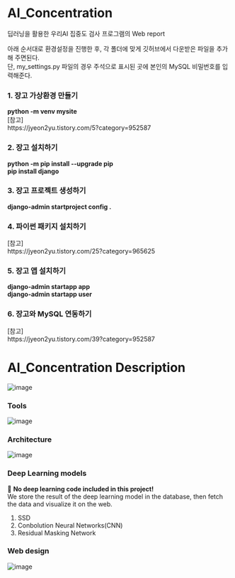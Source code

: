 # AI_Concentration
딥러닝을 활용한 우리AI 집중도 검사 프로그램의 Web report<br>

아래 순서대로 환경설정을 진행한 후, 각 폴더에 맞게 깃허브에서 다운받은 파일을 추가해 주면된다.<br>
단, my_settings.py 파일의 경우 주석으로 표시된 곳에 본인의 MySQL 비밀번호를 입력해준다.

<h3>1. 장고 가상환경 만들기</h3>
<b>python -m venv mysite</b> <br>
[참고]<br>
https://jyeon2yu.tistory.com/5?category=952587

<h3>2. 장고 설치하기</h3>
<b>python -m pip install --upgrade pip <br>
pip install django</b>

<h3>3. 장고 프로젝트 생성하기</h3>
<b>django-admin startproject config . </b><br>

<h3>4. 파이썬 패키지 설치하기</h3>
[참고]<br>
https://jyeon2yu.tistory.com/25?category=965625

<h3>5. 장고 앱 설치하기</h3>
<b>django-admin startapp app <br>
django-admin startapp user</b>

<h3>6. 장고와 MySQL 연동하기</h3>
[참고] <br>
https://jyeon2yu.tistory.com/39?category=952587

# AI_Concentration Description
![image](https://user-images.githubusercontent.com/45540117/140092656-d896666a-ae94-4282-8a4b-6d157d99d4b9.png)

<h3>Tools</h3>

![image](https://user-images.githubusercontent.com/45540117/140093012-ce0bb3ce-7ab7-4c0d-97be-e9bf0ecbbe79.png)


<h3>Architecture</h3>

![image](https://user-images.githubusercontent.com/45540117/140093160-1446819c-4a74-4560-bbdc-4ea84cfcef9d.png)


<h3>Deep Learning models</h3>
📌 <b>No deep learning code included in this project!</b><br>
We store the result of the deep learning model in the database, then fetch the data and visualize it on the web.

1. SSD
2. Conbolution Neural Networks(CNN)
3. Residual Masking Network

<h3>Web design</h3>

![image](https://user-images.githubusercontent.com/45540117/140094249-cac5e3a9-3352-4de5-848b-aa437a7a7473.png)

 
